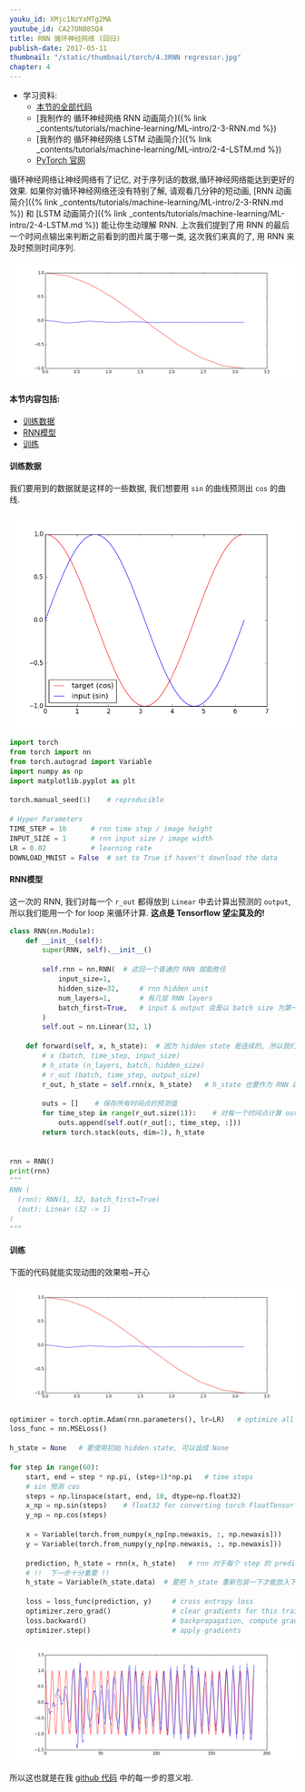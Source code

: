 ```yaml
---
youku_id: XMjc1NzYxMTg2MA
youtube_id: CA27ONB8SQ4
title: RNN 循环神经网络 (回归)
publish-date: 2017-05-11
thumbnail: "/static/thumbnail/torch/4.3RNN regressor.jpg"
chapter: 4
---
```


* 学习资料:
  * [本节的全部代码](https://github.com/MorvanZhou/PyTorch-Tutorial/blob/master/tutorial-contents/403_RNN_regressor.py)
  * [我制作的 循环神经网络 RNN 动画简介]({% link _contents/tutorials/machine-learning/ML-intro/2-3-RNN.md %})
  * [我制作的 循环神经网络 LSTM 动画简介]({% link _contents/tutorials/machine-learning/ML-intro/2-4-LSTM.md %})
  * [PyTorch 官网](http://pytorch.org/)

循环神经网络让神经网络有了记忆, 对于序列话的数据,循环神经网络能达到更好的效果. 如果你对循环神经网络还没有特别了解, 请观看几分钟的短动画,
[RNN 动画简介]({% link _contents/tutorials/machine-learning/ML-intro/2-3-RNN.md %}) 和
[LSTM 动画简介]({% link _contents/tutorials/machine-learning/ML-intro/2-4-LSTM.md %}) 能让你生动理解 RNN.
上次我们提到了用 RNN 的最后一个时间点输出来判断之前看到的图片属于哪一类, 这次我们来真的了, 用 RNN 来及时预测时间序列.

<img class="course-image" src="/static/results/torch/4-3-1.gif">


#### 本节内容包括:

* [训练数据](#data)
* [RNN模型](#RNN)
* [训练](#train)



<h4 class="tut-h4-pad" id="data">训练数据</h4>

我们要用到的数据就是这样的一些数据, 我们想要用 `sin` 的曲线预测出 `cos` 的曲线.

<img class="course-image" src="/static/results/torch/4-3-2.png">

```python
import torch
from torch import nn
from torch.autograd import Variable
import numpy as np
import matplotlib.pyplot as plt

torch.manual_seed(1)    # reproducible

# Hyper Parameters
TIME_STEP = 10      # rnn time step / image height
INPUT_SIZE = 1      # rnn input size / image width
LR = 0.02           # learning rate
DOWNLOAD_MNIST = False  # set to True if haven't download the data
```



<h4 class="tut-h4-pad" id="RNN">RNN模型</h4>

这一次的 RNN, 我们对每一个 `r_out` 都得放到 `Linear` 中去计算出预测的 `output`, 所以我们能用一个 for loop 来循环计算.
**这点是 Tensorflow 望尘莫及的!**

```python
class RNN(nn.Module):
    def __init__(self):
        super(RNN, self).__init__()

        self.rnn = nn.RNN(  # 这回一个普通的 RNN 就能胜任
            input_size=1,
            hidden_size=32,     # rnn hidden unit
            num_layers=1,       # 有几层 RNN layers
            batch_first=True,   # input & output 会是以 batch size 为第一维度的特征集 e.g. (batch, time_step, input_size)
        )
        self.out = nn.Linear(32, 1)

    def forward(self, x, h_state):  # 因为 hidden state 是连续的, 所以我们要一直传递这一个 state
        # x (batch, time_step, input_size)
        # h_state (n_layers, batch, hidden_size)
        # r_out (batch, time_step, output_size)
        r_out, h_state = self.rnn(x, h_state)   # h_state 也要作为 RNN 的一个输入

        outs = []    # 保存所有时间点的预测值
        for time_step in range(r_out.size(1)):    # 对每一个时间点计算 output
            outs.append(self.out(r_out[:, time_step, :]))
        return torch.stack(outs, dim=1), h_state


rnn = RNN()
print(rnn)
"""
RNN (
  (rnn): RNN(1, 32, batch_first=True)
  (out): Linear (32 -> 1)
)
"""
```

<h4 class="tut-h4-pad" id="train">训练</h4>

下面的代码就能实现动图的效果啦~开心

<img class="course-image" src="/static/results/torch/4-3-1.gif">


```python
optimizer = torch.optim.Adam(rnn.parameters(), lr=LR)   # optimize all rnn parameters
loss_func = nn.MSELoss()

h_state = None   # 要使用初始 hidden state, 可以设成 None

for step in range(60):
    start, end = step * np.pi, (step+1)*np.pi   # time steps
    # sin 预测 cos
    steps = np.linspace(start, end, 10, dtype=np.float32)
    x_np = np.sin(steps)    # float32 for converting torch FloatTensor
    y_np = np.cos(steps)

    x = Variable(torch.from_numpy(x_np[np.newaxis, :, np.newaxis]))    # shape (batch, time_step, input_size)
    y = Variable(torch.from_numpy(y_np[np.newaxis, :, np.newaxis]))

    prediction, h_state = rnn(x, h_state)   # rnn 对于每个 step 的 prediction, 还有最后一个 step 的 h_state
    # !!  下一步十分重要 !!
    h_state = Variable(h_state.data)  # 要把 h_state 重新包装一下才能放入下一个 iteration, 不然会报错

    loss = loss_func(prediction, y)     # cross entropy loss
    optimizer.zero_grad()               # clear gradients for this training step
    loss.backward()                     # backpropagation, compute gradients
    optimizer.step()                    # apply gradients
```

<img class="course-image" src="/static/results/torch/4-3-3.png">


所以这也就是在我 [github 代码](https://github.com/MorvanZhou/PyTorch-Tutorial/blob/master/tutorial-contents/403_RNN_regressor.py) 中的每一步的意义啦.



